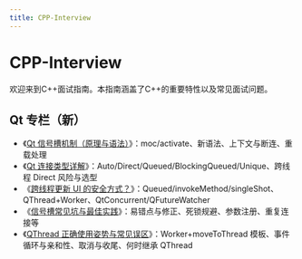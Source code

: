```yaml
---
title: CPP-Interview
---
```


# CPP-Interview
欢迎来到C++面试指南。本指南涵盖了C++的重要特性以及常见面试问题。

## Qt 专栏（新）

- 《[Qt 信号槽机制（原理与语法）](qt/signals_and_slots.md)》：moc/activate、新语法、上下文与断连、重载处理
- 《[Qt 连接类型详解](qt/connection_types.md)》：Auto/Direct/Queued/BlockingQueued/Unique、跨线程 Direct 风险与选型
- 《[跨线程更新 UI 的安全方式？](qt/cross_thread_ui_update.md)》：Queued/invokeMethod/singleShot、QThread+Worker、QtConcurrent/QFutureWatcher
- 《[信号槽常见坑与最佳实践](qt/pitfalls_best_practices.md)》：易错点与修正、死锁规避、参数注册、重复连接等
- 《[QThread 正确使用姿势与常见误区](qt/qthread_usage.md)》：Worker+moveToThread 模板、事件循环与亲和性、取消与收尾、何时继承 QThread
